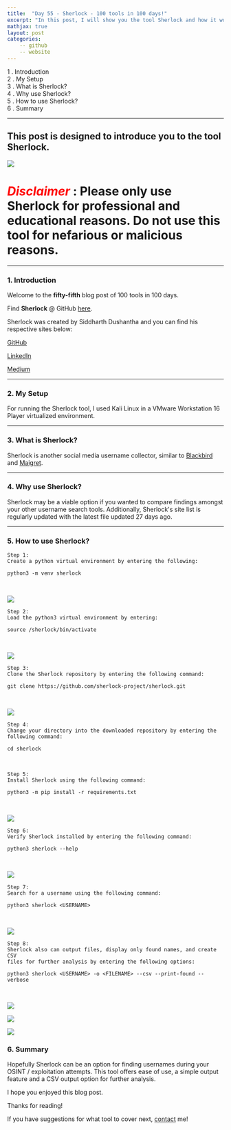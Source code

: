 ```yaml
---
title:  "Day 55 - Sherlock - 100 tools in 100 days!"
excerpt: "In this post, I will show you the tool Sherlock and how it works."
mathjax: true
layout: post
categories:
    -- github
    -- website
---
```


1 . Introduction
<br>
2 . My Setup
<br>
3 . What is Sherlock?
<br>
4 . Why use Sherlock?
<br>
5 . How to use Sherlock?
<br>
6 . Summary

---

## This post is designed to introduce you to the tool Sherlock.

![](https://user-images.githubusercontent.com/27065646/53551960-ae4dff80-3b3a-11e9-9075-cef786c69364.png)

# <span style="color:red">***Disclaimer***</span> : **Please only use Sherlock for professional and educational reasons. Do not use this tool for nefarious or malicious reasons.**

---

### 1. **Introduction**

Welcome to the **fifty-fifth** blog post of 100 tools in 100 days.<br> 

Find **Sherlock** @ GitHub [here](https://github.com/sherlock-project/sherlock).

Sherlock was created by Siddharth Dushantha and you can find his respective sites below:

[GitHub](https://github.com/sdushantha)

[LinkedIn](https://www.linkedin.com/in/siddharth-dushantha/)

[Medium](https://sdushantha.medium.com/)


---

### 2. **My Setup**

For running the Sherlock tool, I used Kali Linux in a VMware Workstation 16 Player virtualized environment.

---

### 3. **What is Sherlock?**

Sherlock is another social media username collector, similar to [Blackbird](https://matthewomccorkle.github.io/day_036_blackbird/) and [Maigret](https://matthewomccorkle.github.io/day_045_maigret/).

---

### 4. **Why use Sherlock?**

Sherlock may be a viable option if you wanted to compare findings amongst your other username search tools. Additionally, Sherlock's site list is regularly updated with the latest file updated 27 days ago. 

---

### 5. **How to use Sherlock?**

    Step 1:
    Create a python virtual environment by entering the following:

    python3 -m venv sherlock

<br>

![](https://raw.githubusercontent.com/matthewomccorkle/matthewomccorkle.github.io/master/_posts/assets/100%20tools/sherlock/sherlock1.png)

    Step 2:
    Load the python3 virtual environment by entering:

    source /sherlock/bin/activate

<br>

![](https://raw.githubusercontent.com/matthewomccorkle/matthewomccorkle.github.io/master/_posts/assets/100%20tools/sherlock/sherlock1.png)

    Step 3:
    Clone the Sherlock repository by entering the following command:

    git clone https://github.com/sherlock-project/sherlock.git

<br>

![](https://raw.githubusercontent.com/matthewomccorkle/matthewomccorkle.github.io/master/_posts/assets/100%20tools/sherlock/sherlock2.png)

    Step 4:
    Change your directory into the downloaded repository by entering the following command:

    cd sherlock

<br>

    Step 5:
    Install Sherlock using the following command:

    python3 -m pip install -r requirements.txt

<br>

![](https://raw.githubusercontent.com/matthewomccorkle/matthewomccorkle.github.io/master/_posts/assets/100%20tools/sherlock/sherlock3.png)

    Step 6:
    Verify Sherlock installed by entering the following command:

    python3 sherlock --help

<br>

![](https://raw.githubusercontent.com/matthewomccorkle/matthewomccorkle.github.io/master/_posts/assets/100%20tools/sherlock/sherlock4.png)

    Step 7:
    Search for a username using the following command:

    python3 sherlock <USERNAME>

<br>

![](https://raw.githubusercontent.com/matthewomccorkle/matthewomccorkle.github.io/master/_posts/assets/100%20tools/sherlock/sherlock5.png)

    Step 8:
    Sherlock also can output files, display only found names, and create CSV 
    files for further analysis by entering the following options:

    python3 sherlock <USERNAME> -o <FILENAME> --csv --print-found --verbose

<br>

![](https://raw.githubusercontent.com/matthewomccorkle/matthewomccorkle.github.io/master/_posts/assets/100%20tools/sherlock/sherlock6.png)

![](https://raw.githubusercontent.com/matthewomccorkle/matthewomccorkle.github.io/master/_posts/assets/100%20tools/sherlock/sherlock7.png)

![](https://raw.githubusercontent.com/matthewomccorkle/matthewomccorkle.github.io/master/_posts/assets/100%20tools/sherlock/sherlock8.png)


### 6. **Summary**

Hopefully Sherlock can be an option for finding usernames during your OSINT / exploitation attempts. This tool offers ease of use, a simple output feature and a CSV output option for further analysis. 

I hope you enjoyed this blog post.

Thanks for reading!<br>

If you have suggestions for what tool to cover next, [contact](mailto:matthew.o.mccorkle@gmail.com) me!
